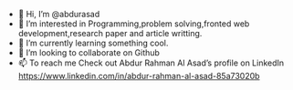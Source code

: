 - 👋 Hi, I’m @abdurasad
- 👀 I’m interested in Programming,problem solving,fronted web development,research paper and article writting.
- 🌱 I’m currently learning something cool.
- 💞️ I’m looking to collaborate on Github
- 📫 To reach me Check out Abdur Rahman Al Asad’s profile on LinkedIn https://www.linkedin.com/in/abdur-rahman-al-asad-85a73020b

<!---
abdurasad/abdurasad is a ✨ special ✨ repository because its `README.md` (this file) appears on your GitHub profile.
You can click the Preview link to take a look at your changes.
--->
